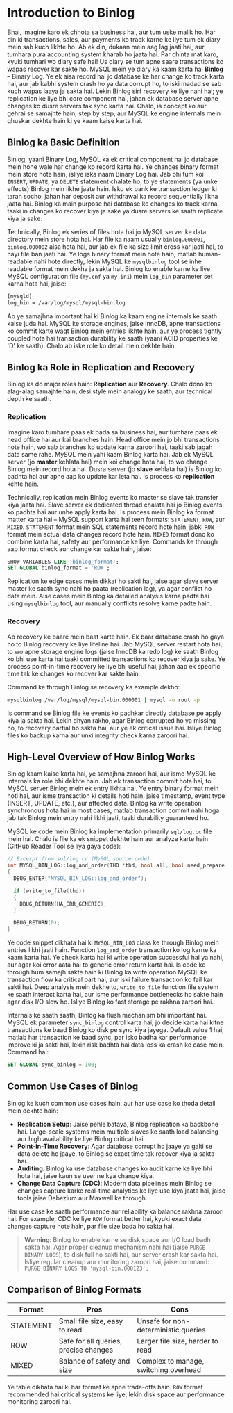 # Introduction to Binlog

Bhai, imagine karo ek chhota sa business hai, aur tum uske malik ho. Har din ki transactions, sales, aur payments ko track karne ke liye tum ek diary mein sab kuch likhte ho. Ab ek din, dukaan mein aag lag jaati hai, aur tumhara pura accounting system kharab ho jaata hai. Par chinta mat karo, kyuki tumhari wo diary safe hai! Us diary se tum apne saare transactions ko wapas recover kar sakte ho. MySQL mein ye diary ka kaam karta hai **Binlog** – Binary Log. Ye ek aisa record hai jo database ke har change ko track karta hai, aur jab kabhi system crash ho ya data corrupt ho, to iski madad se sab kuch wapas laaya ja sakta hai. Lekin Binlog sirf recovery ke liye nahi hai; ye replication ke liye bhi core component hai, jahan ek database server apne changes ko dusre servers tak sync karta hai. Chalo, is concept ko aur gehrai se samajhte hain, step by step, aur MySQL ke engine internals mein ghuskar dekhte hain ki ye kaam kaise karta hai.

## Binlog ka Basic Definition

Binlog, yaani Binary Log, MySQL ka ek critical component hai jo database mein hone wale har change ko record karta hai. Ye changes binary format mein store hote hain, isliye iska naam Binary Log hai. Jab bhi tum koi `INSERT`, `UPDATE`, ya `DELETE` statement chalate ho, to ye statements (ya unke effects) Binlog mein likhe jaate hain. Isko ek bank ke transaction ledger ki tarah socho, jahan har deposit aur withdrawal ka record sequentially likha jaata hai. Binlog ka main purpose hai database ke changes ko track karna, taaki in changes ko recover kiya ja sake ya dusre servers ke saath replicate kiya ja sake.

Technically, Binlog ek series of files hota hai jo MySQL server ke data directory mein store hota hai. Har file ka naam usually `binlog.000001`, `binlog.000002` aisa hota hai, aur jab ek file ka size limit cross kar jaati hai, to nayi file ban jaati hai. Ye logs binary format mein hote hain, matlab human-readable nahi hote directly, lekin MySQL ke `mysqlbinlog` tool se inhe readable format mein dekha ja sakta hai. Binlog ko enable karne ke liye MySQL configuration file (`my.cnf` ya `my.ini`) mein `log_bin` parameter set karna hota hai, jaise:

```bash
[mysqld]
log_bin = /var/log/mysql/mysql-bin.log
```

Ab ye samajhna important hai ki Binlog ka kaam engine internals ke saath kaise juda hai. MySQL ke storage engines, jaise InnoDB, apne transactions ko commit karte waqt Binlog mein entries likhte hain, aur ye process tightly coupled hota hai transaction durability ke saath (yaani ACID properties ke 'D' ke saath). Chalo ab iske role ko detail mein dekhte hain.

## Binlog ka Role in Replication and Recovery

Binlog ka do major roles hain: **Replication** aur **Recovery**. Chalo dono ko alag-alag samajhte hain, desi style mein analogy ke saath, aur technical depth ke saath.

### Replication

Imagine karo tumhare paas ek bada sa business hai, aur tumhare paas ek head office hai aur kai branches hain. Head office mein jo bhi transactions hote hain, wo sab branches ko update karna zaroori hai, taaki sab jagah data same rahe. MySQL mein yahi kaam Binlog karta hai. Jab ek MySQL server (jo **master** kehlata hai) mein koi change hota hai, to wo change Binlog mein record hota hai. Dusra server (jo **slave** kehlata hai) is Binlog ko padhta hai aur apne aap ko update kar leta hai. Is process ko **replication** kehte hain.

Technically, replication mein Binlog events ko master se slave tak transfer kiya jaata hai. Slave server ek dedicated thread chalata hai jo Binlog events ko padhta hai aur unhe apply karta hai. Is process mein Binlog ka format matter karta hai – MySQL support karta hai teen formats: `STATEMENT`, `ROW`, aur `MIXED`. `STATEMENT` format mein SQL statements record hote hain, jabki `ROW` format mein actual data changes record hote hain. `MIXED` format dono ko combine karta hai, safety aur performance ke liye. Commands ke through aap format check aur change kar sakte hain, jaise:

```sql
SHOW VARIABLES LIKE 'binlog_format';
SET GLOBAL binlog_format = 'ROW';
```

Replication ke edge cases mein dikkat ho sakti hai, jaise agar slave server master ke saath sync nahi ho paata (replication lag), ya agar conflict ho data mein. Aise cases mein Binlog ka detailed analysis karna padta hai using `mysqlbinlog` tool, aur manually conflicts resolve karne padte hain.

### Recovery

Ab recovery ke baare mein baat karte hain. Ek baar database crash ho gaya ho to Binlog recovery ke liye lifeline hai. Jab MySQL server restart hota hai, to wo apne storage engine logs (jaise InnoDB ka redo log) ke saath Binlog ko bhi use karta hai taaki committed transactions ko recover kiya ja sake. Ye process point-in-time recovery ke liye bhi useful hai, jahan aap ek specific time tak ke changes ko recover kar sakte hain.

Command ke through Binlog se recovery ka example dekho:

```bash
mysqlbinlog /var/log/mysql/mysql-bin.000001 | mysql -u root -p
```

Is command se Binlog file ke events ko padhkar directly database pe apply kiya ja sakta hai. Lekin dhyan rakho, agar Binlog corrupted ho ya missing ho, to recovery partial ho sakta hai, aur ye ek critical issue hai. Isliye Binlog files ko backup karna aur unki integrity check karna zaroori hai.

## High-Level Overview of How Binlog Works

Binlog kaam kaise karta hai, ye samajhna zaroori hai, aur isme MySQL ke internals ka role bhi dekhte hain. Jab ek transaction commit hota hai, to MySQL server Binlog mein ek entry likhta hai. Ye entry binary format mein hoti hai, aur isme transaction ki details hoti hain, jaise timestamp, event type (INSERT, UPDATE, etc.), aur affected data. Binlog ka write operation synchronous hota hai in most cases, matlab transaction commit nahi hoga jab tak Binlog mein entry nahi likhi jaati, taaki durability guaranteed ho.

MySQL ke code mein Binlog ka implementation primarily `sql/log.cc` file mein hai. Chalo is file ka ek snippet dekhte hain aur analyze karte hain (GitHub Reader Tool se liya gaya code):

```c
// Excerpt from sql/log.cc (MySQL source code)
int MYSQL_BIN_LOG::log_and_order(THD *thd, bool all, bool need_prepare)
{
  DBUG_ENTER("MYSQL_BIN_LOG::log_and_order");

  if (write_to_file(thd))
  {
    DBUG_RETURN(HA_ERR_GENERIC);
  }

  DBUG_RETURN(0);
}
```

Ye code snippet dikhata hai ki `MYSQL_BIN_LOG` class ke through Binlog mein entries likhi jaati hain. Function `log_and_order` transaction ko log karne ka kaam karta hai. Ye check karta hai ki write operation successful hai ya nahi, aur agar koi error aata hai to generic error return karta hai. Is code ke through hum samajh sakte hain ki Binlog ka write operation MySQL ke transaction flow ka critical part hai, aur iski failure transaction ko fail kar sakti hai. Deep analysis mein dekhe to, `write_to_file` function file system ke saath interact karta hai, aur isme performance bottlenecks ho sakte hain agar disk I/O slow ho. Isliye Binlog ko fast storage pe rakhna zaroori hai.

Internals ke saath saath, Binlog ka flush mechanism bhi important hai. MySQL ek parameter `sync_binlog` control karta hai, jo decide karta hai kitne transactions ke baad Binlog ko disk pe sync kiya jayega. Default value 1 hai, matlab har transaction ke baad sync, par isko badha kar performance improve ki ja sakti hai, lekin risk badhta hai data loss ka crash ke case mein. Command hai:

```sql
SET GLOBAL sync_binlog = 100;
```

## Common Use Cases of Binlog

Binlog ke kuch common use cases hain, aur har use case ko thoda detail mein dekhte hain:

- **Replication Setup**: Jaise pehle bataya, Binlog replication ka backbone hai. Large-scale systems mein multiple slaves ke saath load balancing aur high availability ke liye Binlog critical hai.
- **Point-in-Time Recovery**: Agar database corrupt ho jaaye ya galti se data delete ho jaaye, to Binlog se exact time tak recover kiya ja sakta hai.
- **Auditing**: Binlog ka use database changes ko audit karne ke liye bhi hota hai, jaise kaun se user ne kya change kiya.
- **Change Data Capture (CDC)**: Modern data pipelines mein Binlog se changes capture karke real-time analytics ke liye use kiya jaata hai, jaise tools jaise Debezium aur Maxwell ke through.

Har use case ke saath performance aur reliability ka balance rakhna zaroori hai. For example, CDC ke liye `ROW` format better hai, kyuki exact data changes capture hote hain, par file size bada ho sakta hai.

> **Warning**: Binlog ko enable karne se disk space aur I/O load badh sakta hai. Agar proper cleanup mechanism nahi hai (jaise `PURGE BINARY LOGS`), to disk full ho sakti hai, aur server crash kar sakta hai. Isliye regular cleanup aur monitoring zaroori hai, jaise command: `PURGE BINARY LOGS TO 'mysql-bin.000123';`

## Comparison of Binlog Formats

| Format      | Pros                                   | Cons                                   |
|-------------|----------------------------------------|----------------------------------------|
| STATEMENT   | Small file size, easy to read          | Unsafe for non-deterministic queries   |
| ROW         | Safe for all queries, precise changes  | Larger file size, harder to read       |
| MIXED       | Balance of safety and size             | Complex to manage, switching overhead  |

Ye table dikhata hai ki har format ke apne trade-offs hain. `ROW` format recommended hai critical systems ke liye, lekin disk space aur performance monitoring zaroori hai.
